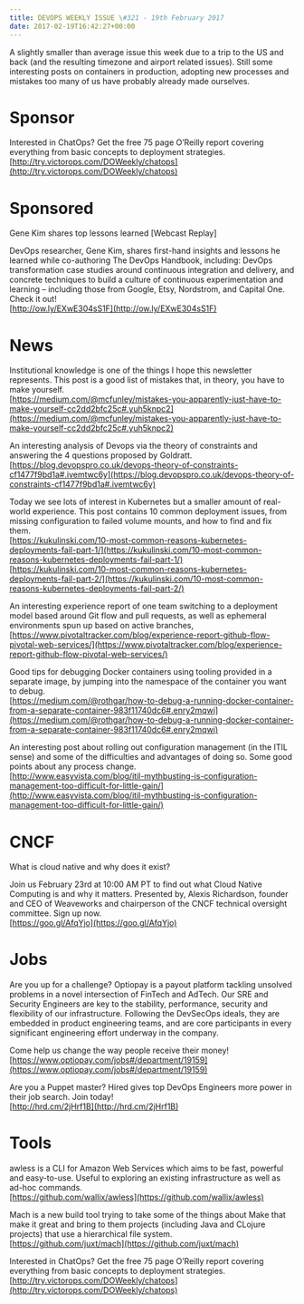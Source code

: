 ```yaml
---
title: DEVOPS WEEKLY ISSUE \#321 - 19th February 2017 
date: 2017-02-19T16:42:27+00:00
---
```


A slightly smaller than average issue this week due to a trip to the US and back (and the resulting timezone and airport related issues). Still some interesting posts on containers in production, adopting new processes and mistakes too many of us have probably already made ourselves.


Sponsor
======

Interested in ChatOps? Get the free 75 page O’Reilly report covering everything from basic concepts to deployment strategies.
<br>[http://try.victorops.com/DOWeekly/chatops](http://try.victorops.com/DOWeekly/chatops)


Sponsored
========

Gene Kim shares top lessons learned [Webcast Replay]

DevOps researcher, Gene Kim, shares first-hand insights and lessons he learned while co-authoring The DevOps Handbook, including: DevOps transformation case studies around continuous integration and delivery, and concrete techniques to build a culture of continuous experimentation and learning – including those from Google, Etsy, Nordstrom, and Capital One. Check it out!
<br>[http://ow.ly/EXwE304sS1F](http://ow.ly/EXwE304sS1F)


News
====

Institutional knowledge is one of the things I hope this newsletter represents. This post is a good list of mistakes that, in theory, you have to make yourself.
<br>[https://medium.com/@mcfunley/mistakes-you-apparently-just-have-to-make-yourself-cc2dd2bfc25c#.yuh5knpc2](https://medium.com/@mcfunley/mistakes-you-apparently-just-have-to-make-yourself-cc2dd2bfc25c#.yuh5knpc2)


An interesting analysis of Devops via the theory of constraints and answering the 4 questions proposed by Goldratt.
<br>[https://blog.devopspro.co.uk/devops-theory-of-constraints-cf1477f9bd1a#.ivemtwc6y](https://blog.devopspro.co.uk/devops-theory-of-constraints-cf1477f9bd1a#.ivemtwc6y)


Today we see lots of interest in Kubernetes but a smaller amount of real-world experience. This post contains 10 common deployment issues, from missing configuration to failed volume mounts, and how to find and fix them.
<br>[https://kukulinski.com/10-most-common-reasons-kubernetes-deployments-fail-part-1/](https://kukulinski.com/10-most-common-reasons-kubernetes-deployments-fail-part-1/)
<br>[https://kukulinski.com/10-most-common-reasons-kubernetes-deployments-fail-part-2/](https://kukulinski.com/10-most-common-reasons-kubernetes-deployments-fail-part-2/)


An interesting experience report of one team switching to a deployment model based around Git flow and pull requests, as well as ephemeral environments spun up based on active branches,
<br>[https://www.pivotaltracker.com/blog/experience-report-github-flow-pivotal-web-services/](https://www.pivotaltracker.com/blog/experience-report-github-flow-pivotal-web-services/)


Good tips for debugging Docker containers using tooling provided in a separate image, by jumping into the namespace of the container you want to debug.
<br>[https://medium.com/@rothgar/how-to-debug-a-running-docker-container-from-a-separate-container-983f11740dc6#.enry2mqwi](https://medium.com/@rothgar/how-to-debug-a-running-docker-container-from-a-separate-container-983f11740dc6#.enry2mqwi)


An interesting post about rolling out configuration management (in the ITIL sense) and some of the difficulties and advantages of doing so. Some good points about any process change.
<br>[http://www.easyvista.com/blog/itil-mythbusting-is-configuration-management-too-difficult-for-little-gain/](http://www.easyvista.com/blog/itil-mythbusting-is-configuration-management-too-difficult-for-little-gain/)


CNCF
====

What is cloud native and why does it exist?

Join us February 23rd at 10:00 AM PT to find out what Cloud Native Computing is and why it matters. Presented by, Alexis Richardson, founder and CEO of Weaveworks and chairperson of the CNCF technical oversight committee. Sign up now.
<br>[https://goo.gl/AfqYjo](https://goo.gl/AfqYjo)


Jobs
====

Are you up for a challenge? Optiopay is a payout platform tackling unsolved problems in a novel intersection of FinTech and AdTech. Our SRE and Security Engineers are key to the stability, performance, security and flexibility of our infrastructure. Following the DevSecOps ideals, they are embedded in product engineering teams, and are core participants in every significant engineering effort underway in the company.

Come help us change the way people receive their money!
<br>[https://www.optiopay.com/jobs#/department/19159](https://www.optiopay.com/jobs#/department/19159)


Are you a Puppet master? Hired gives top DevOps Engineers more power in their job search. Join today!
<br>[http://hrd.cm/2jHrf1B](http://hrd.cm/2jHrf1B)


Tools
=====

awless is a CLI for Amazon Web Services which aims to be fast, powerful and easy-to-use. Useful to exploring an existing infrastructure as well as ad-hoc commands.
<br>[https://github.com/wallix/awless](https://github.com/wallix/awless)


Mach is a new build tool trying to take some of the things about Make that make it great and bring to them projects (including Java and CLojure projects) that use a hierarchical file system.
<br>[https://github.com/juxt/mach](https://github.com/juxt/mach)



Interested in ChatOps? Get the free 75 page O’Reilly report covering everything from basic concepts to deployment strategies.
<br>[http://try.victorops.com/DOWeekly/chatops](http://try.victorops.com/DOWeekly/chatops)



